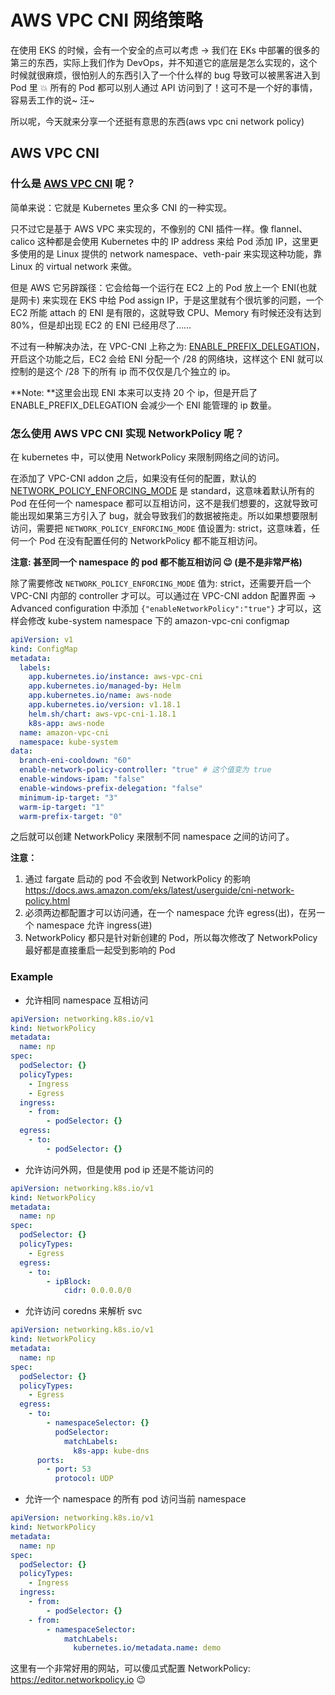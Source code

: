 # AWS VPC CNI 网络策略

在使用 EKS 的时候，会有一个安全的点可以考虑 -> 我们在 EKs 中部署的很多的第三的东西，实际上我们作为 DevOps，并不知道它的底层是怎么实现的，这个时候就很麻烦，很怕别人的东西引入了一个什么样的 bug 导致可以被黑客进入到 Pod 里 💥 所有的 Pod 都可以别人通过 API 访问到了！这可不是一个好的事情，容易丢工作的说~ 汪~

所以呢，今天就来分享一个还挺有意思的东西(aws vpc cni network policy)

## AWS VPC CNI

### 什么是 [AWS VPC CNI](https://github.com/aws/amazon-vpc-cni-k8s) 呢？

简单来说：它就是 Kubernetes 里众多 CNI 的一种实现。

只不过它是基于 AWS VPC 来实现的，不像别的 CNI 插件一样。像 flannel、calico 这种都是会使用 Kubernetes 中的 IP address 来给 Pod 添加 IP，这里更多使用的是 Linux 提供的 network namespace、veth-pair 来实现这种功能，靠 Linux 的 virtual network 来做。

但是 AWS 它另辟蹊径：它会给每一个运行在 EC2 上的 Pod 放上一个 ENI(也就是网卡) 来实现在 EKS 中给 Pod assign IP，于是这里就有个很坑爹的问题，一个 EC2 所能 attach 的 ENI 是有限的，这就导致 CPU、Memory 有时候还没有达到 80%，但是却出现 EC2 的 ENI 已经用尽了……

不过有一种解决办法，在 VPC-CNI 上称之为: [ENABLE_PREFIX_DELEGATION](https://github.com/aws/amazon-vpc-cni-k8s?tab=readme-ov-file#enable_prefix_delegation-v190)，开启这个功能之后，EC2 会给 ENI 分配一个 /28 的网络块，这样这个 ENI 就可以控制的是这个 /28 下的所有 ip 而不仅仅是几个独立的 ip。

**Note: **这里会出现 ENI 本来可以支持 20 个 ip，但是开启了 ENABLE_PREFIX_DELEGATION 会减少一个 ENI 能管理的 ip 数量。

### 怎么使用 AWS VPC CNI 实现 NetworkPolicy 呢？

在 kubernetes 中，可以使用 NetworkPolicy 来限制网络之间的访问。

在添加了 VPC-CNI addon 之后，如果没有任何的配置，默认的 [NETWORK_POLICY_ENFORCING_MODE](https://github.com/aws/amazon-vpc-cni-k8s?tab=readme-ov-file#network_policy_enforcing_mode-v1171) 是 standard，这意味着默认所有的 Pod 在任何一个 namespace 都可以互相访问，这不是我们想要的，这就导致可能出现如果第三方引入了 bug，就会导致我们的数据被拖走。所以如果想要限制访问，需要把 `NETWORK_POLICY_ENFORCING_MODE` 值设置为: strict，这意味着，任何一个 Pod 在没有配置任何的 NetworkPolicy 都不能互相访问。

**注意: 甚至同一个 namespace 的 pod 都不能互相访问 😉 (是不是非常严格)**

除了需要修改 `NETWORK_POLICY_ENFORCING_MODE` 值为: strict，还需要开启一个 VPC-CNI 内部的 controller 才可以。可以通过在 VPC-CNI addon 配置界面 -> Advanced configuration 中添加 `{"enableNetworkPolicy":"true"}` 才可以，这样会修改 kube-system namespace 下的 amazon-vpc-cni configmap

```yaml
apiVersion: v1
kind: ConfigMap
metadata:
  labels:
    app.kubernetes.io/instance: aws-vpc-cni
    app.kubernetes.io/managed-by: Helm
    app.kubernetes.io/name: aws-node
    app.kubernetes.io/version: v1.18.1
    helm.sh/chart: aws-vpc-cni-1.18.1
    k8s-app: aws-node
  name: amazon-vpc-cni
  namespace: kube-system
data:
  branch-eni-cooldown: "60"
  enable-network-policy-controller: "true" # 这个值变为 true
  enable-windows-ipam: "false"
  enable-windows-prefix-delegation: "false"
  minimum-ip-target: "3"
  warm-ip-target: "1"
  warm-prefix-target: "0"
```

之后就可以创建 NetworkPolicy 来限制不同 namespace 之间的访问了。

**注意：** 
1. 通过 fargate 启动的 pod 不会收到 NetworkPolicy 的影响 https://docs.aws.amazon.com/eks/latest/userguide/cni-network-policy.html
2. 必须两边都配置才可以访问通，在一个 namespace 允许 egress(出)，在另一个 namespace 允许 ingress(进)
3. NetworkPolicy 都只是针对新创建的 Pod，所以每次修改了 NetworkPolicy 最好都是直接重启一起受到影响的 Pod

### Example

- 允许相同 namespace 互相访问

```yaml
apiVersion: networking.k8s.io/v1
kind: NetworkPolicy
metadata:
  name: np
spec:
  podSelector: {}
  policyTypes:
    - Ingress
    - Egress
  ingress:
    - from:
        - podSelector: {}
  egress:
    - to:
        - podSelector: {}
```

- 允许访问外网，但是使用 pod ip 还是不能访问的

```yaml
apiVersion: networking.k8s.io/v1
kind: NetworkPolicy
metadata:
  name: np
spec:
  podSelector: {}
  policyTypes:
    - Egress
  egress:
    - to:
        - ipBlock:
            cidr: 0.0.0.0/0
```

- 允许访问 coredns 来解析 svc

```yaml
apiVersion: networking.k8s.io/v1
kind: NetworkPolicy
metadata:
  name: np
spec:
  podSelector: {}
  policyTypes:
    - Egress
  egress:
    - to:
        - namespaceSelector: {}
          podSelector:
            matchLabels:
              k8s-app: kube-dns
      ports:
        - port: 53
          protocol: UDP
```

- 允许一个 namespace 的所有 pod 访问当前 namespace

```yaml
apiVersion: networking.k8s.io/v1
kind: NetworkPolicy
metadata:
  name: np
spec:
  podSelector: {}
  policyTypes:
    - Ingress
  ingress:
    - from:
        - podSelector: {}
    - from:
        - namespaceSelector:
            matchLabels:
              kubernetes.io/metadata.name: demo
```

这里有一个非常好用的网站，可以傻瓜式配置 NetworkPolicy: https://editor.networkpolicy.io 😉
